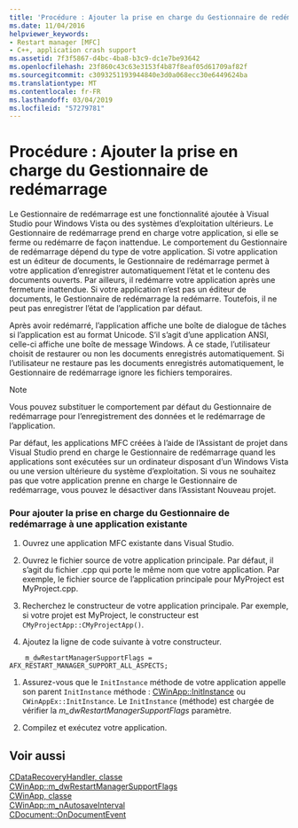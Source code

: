 ```yaml
---
title: 'Procédure : Ajouter la prise en charge du Gestionnaire de redémarrage'
ms.date: 11/04/2016
helpviewer_keywords:
- Restart manager [MFC]
- C++, application crash support
ms.assetid: 7f3f5867-d4bc-4ba8-b3c9-dc1e7be93642
ms.openlocfilehash: 23f860c43c63e3153f4b87f8eaf05d61709af82f
ms.sourcegitcommit: c3093251193944840e3d0a068ecc30e6449624ba
ms.translationtype: MT
ms.contentlocale: fr-FR
ms.lasthandoff: 03/04/2019
ms.locfileid: "57279781"
---
```

# <a name="how-to-add-restart-manager-support"></a>Procédure : Ajouter la prise en charge du Gestionnaire de redémarrage

Le Gestionnaire de redémarrage est une fonctionnalité ajoutée à Visual Studio pour Windows Vista ou des systèmes d’exploitation ultérieurs. Le Gestionnaire de redémarrage prend en charge votre application, si elle se ferme ou redémarre de façon inattendue. Le comportement du Gestionnaire de redémarrage dépend du type de votre application. Si votre application est un éditeur de documents, le Gestionnaire de redémarrage permet à votre application d’enregistrer automatiquement l’état et le contenu des documents ouverts. Par ailleurs, il redémarre votre application après une fermeture inattendue. Si votre application n’est pas un éditeur de documents, le Gestionnaire de redémarrage la redémarre. Toutefois, il ne peut pas enregistrer l’état de l’application par défaut.

Après avoir redémarré, l’application affiche une boîte de dialogue de tâches si l’application est au format Unicode. S’il s’agit d’une application ANSI, celle-ci affiche une boîte de message Windows. À ce stade, l’utilisateur choisit de restaurer ou non les documents enregistrés automatiquement. Si l’utilisateur ne restaure pas les documents enregistrés automatiquement, le Gestionnaire de redémarrage ignore les fichiers temporaires.

> [!NOTE]
>  Vous pouvez substituer le comportement par défaut du Gestionnaire de redémarrage pour l’enregistrement des données et le redémarrage de l’application.

Par défaut, les applications MFC créées à l’aide de l’Assistant de projet dans Visual Studio prend en charge le Gestionnaire de redémarrage quand les applications sont exécutées sur un ordinateur disposant d’un Windows Vista ou une version ultérieure du système d’exploitation. Si vous ne souhaitez pas que votre application prenne en charge le Gestionnaire de redémarrage, vous pouvez le désactiver dans l’Assistant Nouveau projet.

### <a name="to-add-support-for-the-restart-manager-to-an-existing-application"></a>Pour ajouter la prise en charge du Gestionnaire de redémarrage à une application existante

1. Ouvrez une application MFC existante dans Visual Studio.

1. Ouvrez le fichier source de votre application principale. Par défaut, il s’agit du fichier .cpp qui porte le même nom que votre application. Par exemple, le fichier source de l’application principale pour MyProject est MyProject.cpp.

1. Recherchez le constructeur de votre application principale. Par exemple, si votre projet est MyProject, le constructeur est `CMyProjectApp::CMyProjectApp()`.

1. Ajoutez la ligne de code suivante à votre constructeur.

```
    m_dwRestartManagerSupportFlags = AFX_RESTART_MANAGER_SUPPORT_ALL_ASPECTS;
```

1. Assurez-vous que le `InitInstance` méthode de votre application appelle son parent `InitInstance` méthode : [CWinApp::InitInstance](../mfc/reference/cwinapp-class.md#initinstance) ou `CWinAppEx::InitInstance`. Le `InitInstance` (méthode) est chargée de vérifier la *m_dwRestartManagerSupportFlags* paramètre.

1. Compilez et exécutez votre application.

## <a name="see-also"></a>Voir aussi

[CDataRecoveryHandler, classe](../mfc/reference/cdatarecoveryhandler-class.md)<br/>
[CWinApp::m_dwRestartManagerSupportFlags](../mfc/reference/cwinapp-class.md#m_dwrestartmanagersupportflags)<br/>
[CWinApp, classe](../mfc/reference/cwinapp-class.md)<br/>
[CWinApp::m_nAutosaveInterval](../mfc/reference/cwinapp-class.md#m_nautosaveinterval)<br/>
[CDocument::OnDocumentEvent](../mfc/reference/cdocument-class.md#ondocumentevent)
